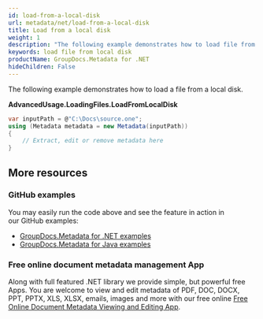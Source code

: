 ```yaml
---
id: load-from-a-local-disk
url: metadata/net/load-from-a-local-disk
title: Load from a local disk
weight: 1
description: "The following example demonstrates how to load file from local disk."
keywords: load file from local disk
productName: GroupDocs.Metadata for .NET
hideChildren: False
---
```

The following example demonstrates how to load a file from a local disk.

**AdvancedUsage.LoadingFiles.LoadFromLocalDisk**

```csharp
var inputPath = @"C:\Docs\source.one";
using (Metadata metadata = new Metadata(inputPath))
{
	// Extract, edit or remove metadata here
}
```

## More resources
### GitHub examples
You may easily run the code above and see the feature in action in our GitHub examples:
*   [GroupDocs.Metadata for .NET examples](https://github.com/groupdocs-metadata/GroupDocs.Metadata-for-.NET)    
*   [GroupDocs.Metadata for Java examples](https://github.com/groupdocs-metadata/GroupDocs.Metadata-for-Java)    

### Free online document metadata management App
Along with full featured .NET library we provide simple, but powerful free Apps.
You are welcome to view and edit metadata of PDF, DOC, DOCX, PPT, PPTX, XLS, XLSX, emails, images and more with our free online [Free Online Document Metadata Viewing and Editing App](https://products.groupdocs.app/metadata).
